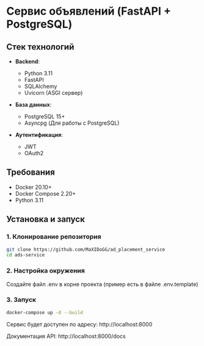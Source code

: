 # Сервис объявлений (FastAPI + PostgreSQL)

## Стек технологий

- **Backend**: 
  - Python 3.11
  - FastAPI
  - SQLAlchemy
  - Uvicorn (ASGI сервер)

- **База данных**:
  - PostgreSQL 15+
  - Asyncpg (Для работы с PostgreSQL)

- **Аутентификация**:
  - JWT
  - OAuth2

## Требования

- Docker 20.10+
- Docker Compose 2.20+
- Python 3.11

## Установка и запуск

### 1. Клонирование репозитория
```bash
git clone https://github.com/MaXIDoGG/ad_placement_service
cd ads-service
```

### 2. Настройка окружения
Создайте файл .env в корне проекта (пример есть в файле .env.template)

### 3. Запуск
```bash
docker-compose up -d --build
```

Сервис будет доступен по адресу:
http://localhost:8000

Документация API:
http://localhost:8000/docs
